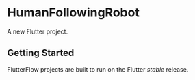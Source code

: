 # HumanFollowingRobot

A new Flutter project.

## Getting Started

FlutterFlow projects are built to run on the Flutter _stable_ release.
